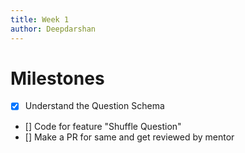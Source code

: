 ```yaml
---
title: Week 1
author: Deepdarshan
---
```


# Milestones

- [x] Understand the Question Schema
- [] Code for feature "Shuffle Question"
- [] Make a PR for same and get reviewed by mentor